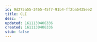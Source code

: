 ```yaml
---
id: 9d275a55-3465-45f7-91b4-ff2ba5435ee2
title: CLI
desc: ''
updated: 1611130406336
created: 1611130406336
stub: false
---
```


